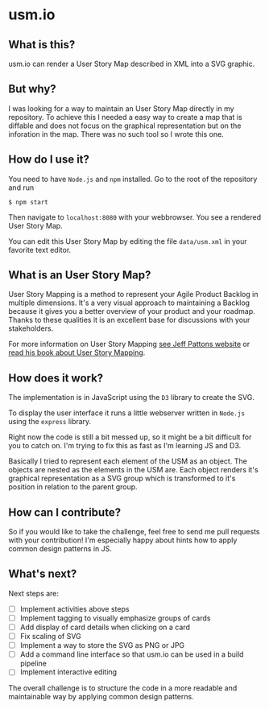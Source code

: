 # usm.io

## What is this?

usm.io can render a User Story Map described in XML into a SVG graphic.

## But why?

I was looking for a way to maintain an User Story Map directly in my repository. To achieve this I needed a easy way to create a map that is diffable and does not focus on the graphical representation but on the inforation in the map. There was no such tool so I wrote this one.

## How do I use it?

You need to have `Node.js` and `npm` installed. Go to the root of the repository and run

`$ npm start`

Then navigate to `localhost:8080` with your webbrowser. You see a rendered User Story Map.

You can edit this User Story Map by editing the file `data/usm.xml` in your favorite text editor.

## What is an User Story Map?

User Story Mapping is a method to represent your Agile Product Backlog in multiple dimensions. It's a very visual approach to maintaining a Backlog because it gives you a better overview of your product and your roadmap. Thanks to these qualities it is an excellent base for discussions with your stakeholders.

For more information on User Story Mapping [see Jeff Pattons website](https://jpattonassociates.com/user-story-mapping/) or [read his book about User Story Mapping](https://jpattonassociates.com/jeff-pattons-book-released-user-story-mapping/).

## How does it work?

The implementation is in JavaScript using the `D3` library to create the SVG.

To display the user interface it runs a little webserver written in `Node.js` using the `express` library.

Right now the code is still a bit messed up, so it might be a bit difficult for you to catch on. I'm trying to fix this as fast as I'm learning JS and D3.

Basically I tried to represent each element of the USM as an object. The objects are nested as the elements in the USM are. Each object renders it's graphical representation as a SVG group which is transformed to it's position in relation to the parent group.

## How can I contribute?

So if you would like to take the challenge, feel free to send me pull requests with your contribution! I'm especially happy about hints how to apply common design patterns in JS.

## What's next?

Next steps are:

- [ ] Implement activities above steps
- [ ] Implement tagging to visually emphasize groups of cards
- [ ] Add display of card details when clicking on a card
- [ ] Fix scaling of SVG
- [ ] Implement a way to store the SVG as PNG or JPG
- [ ] Add a command line interface so that usm.io can be used in a build pipeline
- [ ] Implement interactive editing

The overall challenge is to structure the code in a more readable and maintainable way by applying common design patterns.
